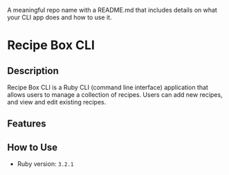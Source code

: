 A meaningful repo name with a README.md that includes details on what your CLI app does and how to use it.
# Recipe Box CLI

## Description
Recipe Box CLI is a  Ruby CLI (command line interface) application that allows users to manage a collection of recipes. Users can add new recipes, and view and edit existing recipes.

## Features


## How to Use
- Ruby version: `3.2.1`
